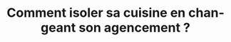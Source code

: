 ---
  template: 0
  type: "0"
  titre: "Comment isoler sa cuisine en changeant son agencement ?"
  titreMEA: "Comment isoler sa cuisine en changeant son agencement ?"
  surTitre: "Odeurs, bruits : "
  tempsLecture: ""
  libelleType: "Article"
  url: "/c/magazine/inspirations-tendances/agencement-cuisine-et-cuisine-ouverte"
  thematiques: "Déco,Astuces et bricolage"
  piecesHabitation: "Cuisine"
  produits: "Meuble de cuisine,Fenêtre"
  sujets: ""
  tags: "cuisine"
  visuelMea: null
  visuelDesktop: 
    url: "/img/contrib/30ed7cf663806783/header_cuisine-fermee.jpg"
    alt: "ip cuisine 3"
  visuelMobile: null
  title: "Comment isoler sa cuisine en changeant son agencement ?"
  permalink: "articles//c/magazine/inspirations-tendances/agencement-cuisine-et-cuisine-ouverte"
  layout: "post"
  lang: "fr-fr"
---